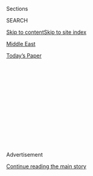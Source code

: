 <div id="app">

<div>

<div>

<div>

<div class="NYTAppHideMasthead css-1q2w90k e1suatyy0">

<div class="section css-ui9rw0 e1suatyy2">

<div class="css-eph4ug er09x8g0">

<div class="css-6n7j50">

</div>

<span class="css-1dv1kvn">Sections</span>

<div class="css-10488qs">

<span class="css-1dv1kvn">SEARCH</span>

</div>

[Skip to content](#site-content)[Skip to site index](#site-index)

</div>

<div id="masthead-section-label" class="css-1wr3we4 eaxe0e00">

[Middle
East](https://www.nytimes.com/section/world/middleeast)

</div>

<div class="css-10698na e1huz5gh0">

</div>

</div>

<div id="masthead-bar-one" class="section hasLinks css-15hmgas e1csuq9d3">

<div class="css-uqyvli e1csuq9d0">

</div>

<div class="css-1uqjmks e1csuq9d1">

</div>

<div class="css-9e9ivx">

[](https://myaccount.nytimes.com/auth/login?response_type=cookie&client_id=vi)

</div>

<div class="css-1bvtpon e1csuq9d2">

[Today’s
Paper](https://www.nytimes.com/section/todayspaper)

</div>

</div>

</div>

</div>

<div data-aria-hidden="false">

<div id="site-content" data-role="main">

<div>

<div class="css-1aor85t" style="opacity:0.000000001;z-index:-1;visibility:hidden">

<div class="css-1hqnpie">

<div class="css-epjblv">

<span class="css-17xtcya">[Middle
East](/section/world/middleeast)</span><span class="css-x15j1o">|</span><span class="css-fwqvlz">Israel’s
Hard-Liners Want to ‘Go Big’: Annex a
Settlement</span>

</div>

<div class="css-k008qs">

<div class="css-1iwv8en">

<span class="css-18z7m18"></span>

<div>

</div>

</div>

<span class="css-1n6z4y">https://nyti.ms/2jLwL51</span>

<div class="css-1705lsu">

<div class="css-4xjgmj">

<div class="css-4skfbu" data-role="toolbar" data-aria-label="Social Media Share buttons, Save button, and Comments Panel with current comment count" data-testid="share-tools">

  - 
  - 
  - 
  - 
    
    <div class="css-6n7j50">
    
    </div>

  - 

</div>

</div>

</div>

</div>

</div>

</div>

<div class="css-13pd83m">

</div>

<div id="top-wrapper" class="css-1sy8kpn">

<div id="top-slug" class="css-l9onyx">

Advertisement

</div>

[Continue reading the main
story](#after-top)

<div class="ad top-wrapper" style="text-align:center;height:100%;display:block;min-height:250px">

<div id="top" class="place-ad" data-position="top" data-size-key="top">

</div>

</div>

<div id="after-top">

</div>

</div>

<div id="sponsor-wrapper" class="css-1hyfx7x">

<div id="sponsor-slug" class="css-19vbshk">

Supported by

</div>

[Continue reading the main
story](#after-sponsor)

<div id="sponsor" class="ad sponsor-wrapper" style="text-align:center;height:100%;display:block">

</div>

<div id="after-sponsor">

</div>

</div>

<div class="css-1vkm6nb ehdk2mb0">

# Israel’s Hard-Liners Want to ‘Go Big’: Annex a Settlement

</div>

<div class="css-xt80pu e12qa4dv0">

<div class="css-18e8msd">

<div class="css-vp77d3 epjyd6m0">

<div class="css-1baulvz">

By [<span class="css-1baulvz last-byline" itemprop="name">Ian
Fisher</span>](http://www.nytimes.com/by/ian-fisher)

</div>

</div>

  - Jan. 30,
    2017

  - 
    
    <div class="css-4xjgmj">
    
    <div class="css-d8bdto" data-role="toolbar" data-aria-label="Social Media Share buttons, Save button, and Comments Panel with current comment count" data-testid="share-tools">
    
      - 
      - 
      - 
      - 
        
        <div class="css-6n7j50">
        
        </div>
    
      - 
    
    </div>
    
    </div>

</div>

</div>

<div class="section meteredContent css-1r7ky0e" name="articleBody" itemprop="articleBody">

<div class="css-79elbk" data-testid="photoviewer-wrapper">

<div class="css-z3e15g" data-testid="photoviewer-wrapper-hidden">

</div>

<div class="css-1a48zt4 ehw59r15" data-testid="photoviewer-children">

![<span class="css-16f3y1r e13ogyst0" data-aria-hidden="true">The
Israeli settlement of Ma’ale Adumim, near Jerusalem in the West
Bank.</span><span class="css-cnj6d5 e1z0qqy90" itemprop="copyrightHolder"><span class="css-1ly73wi e1tej78p0">Credit...</span><span>Dan
Balilty for The New York
Times</span></span>](https://static01.nyt.com/images/2017/01/31/world/middleeast/31SETTLEMENT-SS-slide-PMQ0/31SETTLEMENT-SS-slide-PMQ0-articleLarge.jpg?quality=75&auto=webp&disable=upscale)

</div>

</div>

<div class="css-1fanzo5 StoryBodyCompanionColumn">

<div class="css-53u6y8">

MA’ALE ADUMIM, West Bank — The first babies of Ma’ale Adumim, a hilly
city on the eastern outskirts of Jerusalem, are now middle-aged. A
cemetery finally opened last year, and 40 residents are buried there,
most dead of natural causes after long and peaceful lives.

That is to say, there is nothing temporary about this place, one of the
closest settlements to Jerusalem in the occupied West Bank, which Israel
seized from Jordan 50 years ago. “It’s part of Jerusalem,” said Sima
Weiss, 58, who has lived here 30 years, raised three children and works
a cleaning job just 20 minutes away by bus in the holy city proper. “I
don’t feel like a
settler.”

</div>

</div>

<div style="max-width:100%;margin:0 auto">

<div class="css-17dprlf" data-id="100000004902932" data-slug="settlement-map" style="max-width:180px">

</div>

</div>

<div class="css-1fanzo5 StoryBodyCompanionColumn">

<div class="css-53u6y8">

The world has focused more critically recently on Israel’s settlements
in occupied territory, after last month’s United Nations declaration —
which the United States tacitly supported — that they are killing the
dream of one state for Jews, one for Palestinians.

Many Israelis argue that Ma’ale Adumim — a city of 41,000 with filled
schools, a largely secular civic pride and skittish stray cats — is a
special case: Its closeness to Jerusalem has put it near the top of the
list of settlements Israelis say they could swap for other land in a
peace deal.

Yet Ma’ale Adumim has become a flash point of the conflict between
Palestinians and Israelis. Right-wing politicians, emboldened by a more
sympathetic Trump administration, want to annex it to Israel proper —
the first formal annexation of a settlement. Supporters of the move
argue that in the long absence of negotiations, Israel cannot stand
still, and Ma’ale Adumim would likely be a part of Israel in any
case.

</div>

</div>

<div class="css-79elbk" data-testid="photoviewer-wrapper">

<div class="css-z3e15g" data-testid="photoviewer-wrapper-hidden">

</div>

<div class="css-1a48zt4 ehw59r15" data-testid="photoviewer-children">

<div class="css-1xdhyk6 erfvjey0">

<span class="css-1ly73wi e1tej78p0">Image</span>

<div class="css-zjzyr8">

<div data-testid="lazyimage-container" style="height:386.6666666666667px">

</div>

</div>

</div>

<span class="css-16f3y1r e13ogyst0" data-aria-hidden="true">A view onto
a balcony in Ma’ale Adumim, one of the closest settlements to Jerusalem
in the occupied West
Bank.</span><span class="css-cnj6d5 e1z0qqy90" itemprop="copyrightHolder"><span class="css-1ly73wi e1tej78p0">Credit...</span><span>Dan
Balilty for The New York Times</span></span>

</div>

</div>

<div class="css-1fanzo5 StoryBodyCompanionColumn">

<div class="css-53u6y8">

“Clearly it’s time for a quantum change,” Naftali Bennett, the education
minister, who plans to introduce the annexation bill, said in an
interview. “The incremental approach has not worked. We have to
understand it’s a new reality. We have to go big, bold and fast.”

The Parliament seems poised to approve a law that few thought had any
chance of passage just a few months ago: It would ultimately legalize
settlement homes built illegally on private Palestinian land. Critics
call this yet another form of creeping annexation.

Many Palestinians agree this is a critical moment. They fear Ma’ale
Adumim will be just the beginning of the annexation of settlements in
the West Bank, now home to roughly 400,000 Jews, and the end of the
two-state dream.

“We believe in two states for two nations, but if they took that” —
Ma’ale Adumim — “there will be no longer two states,” said Yousef
Mostafa Mkhemer, chairman of the Organization of Jerusalem
Steadfastness, which focuses on issues like Muslim holy sites, refugee
camps and Israeli settlements. “There will be one state called Israel.”

Many Palestinians and peace activists argue that the line has already
been crossed — that any annexation of Ma’ale Adumim, after so many
years, would be a
technicality.

</div>

</div>

<div class="css-79elbk" data-testid="photoviewer-wrapper">

<div class="css-z3e15g" data-testid="photoviewer-wrapper-hidden">

</div>

<div class="css-1a48zt4 ehw59r15" data-testid="photoviewer-children">

<div class="css-1xdhyk6 erfvjey0">

<span class="css-1ly73wi e1tej78p0">Image</span>

<div class="css-zjzyr8">

<div data-testid="lazyimage-container" style="height:386.6666666666667px">

</div>

</div>

</div>

<span class="css-16f3y1r e13ogyst0" data-aria-hidden="true">Palestinian
laborers working at a construction site in Ma’ale Adumim last week.
Prime Minister Benjamin Netanyahu has allotted 100 new building units to
the
city.</span><span class="css-cnj6d5 e1z0qqy90" itemprop="copyrightHolder"><span class="css-1ly73wi e1tej78p0">Credit...</span><span>Dan
Balilty for The New York Times</span></span>

</div>

</div>

<div class="css-1fanzo5 StoryBodyCompanionColumn">

<div class="css-53u6y8">

“We are living in one state now,” said Ziad Abu Zayyad, a Palestinian
lawyer and writer. Mr. Zayyad, a former Palestinian minister, said that
unlike most Palestinians he supported Donald J. Trump for president, in
part because he felt his apparently greater sympathy for Israel would
begin to provide a clarity to a long-stuck conflict.

“I want to see a change,” he said. “I’m fed up.”

“He could be a big devil. He could be something good. My point is he
will make a change, for the good or for the bad.”

There are signs, in fact, that the conflict here is already shifting,
with Ma’ale Adumim near the center, no matter how quiet and workaday its
residents think themselves (70 percent of residents commute to Jerusalem
proper for their jobs).

After eight years of little building, Prime Minister Benjamin Netanyahu
just allotted 100 new building units to Ma’ale Adumim, part of 2,500 new
proposed housing units around the West Bank settlements, and another 560
in East Jerusalem. Mr. Netanyanu has proclaimed this as just the
beginning of a new wave of
building.

</div>

</div>

<div class="css-79elbk" data-testid="photoviewer-wrapper">

<div class="css-z3e15g" data-testid="photoviewer-wrapper-hidden">

</div>

<div class="css-1a48zt4 ehw59r15" data-testid="photoviewer-children">

<div class="css-1xdhyk6 erfvjey0">

<span class="css-1ly73wi e1tej78p0">Image</span>

<div class="css-zjzyr8">

<div data-testid="lazyimage-container" style="height:386.6666666666667px">

</div>

</div>

</div>

<span class="css-16f3y1r e13ogyst0" data-aria-hidden="true">After eight
years of little building, Israel is planning 2,500 new housing units
around the West Bank settlements, and another 560 in East
Jerusalem.</span><span class="css-cnj6d5 e1z0qqy90" itemprop="copyrightHolder"><span class="css-1ly73wi e1tej78p0">Credit...</span><span>Dan
Balilty for The New York Times</span></span>

</div>

</div>

<div class="css-1fanzo5 StoryBodyCompanionColumn">

<div class="css-53u6y8">

Less than a month after the United Nations resolution, the city’s mayor,
Benny Kashriel, and another settlement leader proudly attended Mr.
Trump’s inauguration. That would have been unthinkable for past
incoming American presidents, out of fear it could be interpreted as an
endorsement of settlements, which most of the world considers illegal.

“It’s a different policy,” Mr. Kashriel, mayor for 25 years, said just a
day back from Washington. He believes that the new administration sees
places like Ma’ale Adumim more benignly than did former President Barack
Obama, whose administration blocked much building here and in the nearby
E1, an especially contentious area closer to Jerusalem.

“We didn’t steal the land from anybody,” he said. “It was built on empty
hills. You can see there — the desert, rocks and sand. Now you have a
living city.”

Much of the outside world’s attention has focused on more religious
settlements deeper into the West Bank or on land with Palestinian titles
in more direct conflict with Palestinians. But here, scrutiny has been
intense on Ma’ale Adumim.

It is partly symbolic: Israel has not annexed 1967 land beyond East
Jerusalem and the Golan Heights. Opponents of the move fear it would be
the start of a process that would not end until politicians like Mr.
Bennett achieved their dreams of annexing large swaths of the West Bank
and leaving the Palestinians with what Mr. Netanyahu recently called “a
state-minus.”

</div>

</div>

<div class="css-79elbk" data-testid="photoviewer-wrapper">

<div class="css-z3e15g" data-testid="photoviewer-wrapper-hidden">

</div>

<div class="css-1a48zt4 ehw59r15" data-testid="photoviewer-children">

<div class="css-1xdhyk6 erfvjey0">

<span class="css-1ly73wi e1tej78p0">Image</span>

<div class="css-zjzyr8">

<div data-testid="lazyimage-container" style="height:386.6666666666667px">

</div>

</div>

</div>

<span class="css-16f3y1r e13ogyst0" data-aria-hidden="true">A shopping
mall in Ma’ale Adumim. The city also has a library, a theater, 15
schools and 78
kindergartens.</span><span class="css-cnj6d5 e1z0qqy90" itemprop="copyrightHolder"><span class="css-1ly73wi e1tej78p0">Credit...</span><span>Dan
Balilty for The New York Times</span></span>

</div>

</div>

<div class="css-1fanzo5 StoryBodyCompanionColumn">

<div class="css-53u6y8">

It is partly strategic: The settlement is at the heart of entrenched
plans to expand Jerusalem, linking it to the city proper, along with
other nearby settlements that also function in practice as Jerusalem
suburbs. One issue with Ma’ale Adumim, critics argue, is its place in
the West Bank, between north and south, that combined with other
building plans could both hamper transit of Palestinians and threaten
the contiguous borders of any future Palestinian state.

The area is also not as empty as Ma’ale Adumim’s supporters say.

Eid Abu Khamis, the leader of some 8,000 Bedouins in the area, says
harassment by Israel has increased recently. More of their makeshift
housing has been torn down and land for their goats and sheep — they
sell meat, yogurt and cheese to survive — declared off-limits.

Most of the Bedouins live in the E1 area, which is technically a part of
Ma’ale Adumim and is slated for some 3,700 new housing units. The Obama
administration staunchly opposed any development in E1 as a possible
point of no return for a viable Palestinian
state.

</div>

</div>

<div class="css-79elbk" data-testid="photoviewer-wrapper">

<div class="css-z3e15g" data-testid="photoviewer-wrapper-hidden">

</div>

<div class="css-1a48zt4 ehw59r15" data-testid="photoviewer-children">

<div class="css-1xdhyk6 erfvjey0">

<span class="css-1ly73wi e1tej78p0">Image</span>

<div class="css-zjzyr8">

<div data-testid="lazyimage-container" style="height:386.6666666666667px">

</div>

</div>

</div>

<span class="css-16f3y1r e13ogyst0" data-aria-hidden="true">Palestinian
children playing in the street Sunday in the E1 section of Ma’ale
Adumim, an especially contentious area where some 8,000 Bedouins live.
It is slated for some 3,700 new housing
units.</span><span class="css-cnj6d5 e1z0qqy90" itemprop="copyrightHolder"><span class="css-1ly73wi e1tej78p0">Credit...</span><span>Dan
Balilty for The New York Times</span></span>

</div>

</div>

<div class="css-1fanzo5 StoryBodyCompanionColumn">

<div class="css-53u6y8">

“If the Bedouin are kicked out of this land where we have lived for 30
years, it will be the end of negotiations with the State of Israel,” Mr.
Khamis said.

Many Palestinians argue that the annexation could ignite another round
of violent revolt. A Palestinian flag was recently planted in a park in
Ma’ale Adumim here, a worrying sign for residents that the less
expensive, less harried life in their suburb may change.

“I didn’t come because I believe we should take all the land between the
Mediterranean and the Jordan River,” said a 71-year-old resident, a
driver who would give his name only as Max S. “It was cheap. That’s why
I came. If I could change my apartment to an apartment in Tel Aviv, in a
minute I would do it. “

People here are proud of what they have built since it was founded in
1975, with 15 religious Jews. There is a library, a theater, 15 schools
and 78 kindergartens. It is mostly secular, but gets along with its more
religious residents, about a quarter of the population. An industrial
park, while the occasional target of the worldwide campaign to boycott
goods made in settlements, is thriving and employs some 4,000
Palestinians — at much higher wages, the mayor notes, than they could
earn in Palestinian
areas.

</div>

</div>

<div class="css-79elbk" data-testid="photoviewer-wrapper">

<div class="css-z3e15g" data-testid="photoviewer-wrapper-hidden">

</div>

<div class="css-1a48zt4 ehw59r15" data-testid="photoviewer-children">

<div class="css-1xdhyk6 erfvjey0">

<span class="css-1ly73wi e1tej78p0">Image</span>

<div class="css-zjzyr8">

<div data-testid="lazyimage-container" style="height:386.6666666666667px">

</div>

</div>

</div>

<span class="css-16f3y1r e13ogyst0" data-aria-hidden="true">The Israeli
settlement of Ma’ale Adumim was founded in 1975, with 15 religious Jews.
Today it is a city of
41,000.</span><span class="css-cnj6d5 e1z0qqy90" itemprop="copyrightHolder"><span class="css-1ly73wi e1tej78p0">Credit...</span><span>Dan
Balilty for The New York Times</span></span>

</div>

</div>

<div class="css-1fanzo5 StoryBodyCompanionColumn">

<div class="css-53u6y8">

Ronit Jackov, 55, who works in the local mall (which is getting a new
floor with five cinemas), said she favored annexation, largely so the
city can begin to grow again after years of a building freeze.

She said she would never move back to Jerusalem, in part because the
city has become too religious and rigid. “I’m not comfortable in a place
where people tell you how to live,” she said. “People want to live their
lives.”

And she places much hope in Mr. Trump, that he will side more forcefully
with Israelis.

“I’m not a very political person,” she said. “But I’m waiting for him to
carry out what he said, and I’ll say, ‘You are great.’ Because the whole
world is against us. We need someone on our
side.”

</div>

</div>

<div class="css-79elbk" data-testid="photoviewer-wrapper">

<div class="css-z3e15g" data-testid="photoviewer-wrapper-hidden">

</div>

<div class="css-1a48zt4 ehw59r15" data-testid="photoviewer-children">

<div class="css-1xdhyk6 erfvjey0">

<span class="css-1ly73wi e1tej78p0">Image</span>

<div class="css-zjzyr8">

<div data-testid="lazyimage-container" style="height:386.6666666666667px">

</div>

</div>

</div>

<span class="css-16f3y1r e13ogyst0" data-aria-hidden="true">An Israeli
man looking over Ma’ale Adumim last week. Supporters of the annexation
of the West Bank settlement see it as a near
inevitability.</span><span class="css-cnj6d5 e1z0qqy90" itemprop="copyrightHolder"><span class="css-1ly73wi e1tej78p0">Credit...</span><span>Dan
Balilty for The New York Times</span></span>

</div>

</div>

</div>

<div>

</div>

<div>

</div>

<div>

</div>

<div>

<div id="bottom-wrapper" class="css-1ede5it">

<div id="bottom-slug" class="css-l9onyx">

Advertisement

</div>

[Continue reading the main
story](#after-bottom)

<div id="bottom" class="ad bottom-wrapper" style="text-align:center;height:100%;display:block;min-height:90px">

</div>

<div id="after-bottom">

</div>

</div>

</div>

</div>

</div>

## Site Index

<div>

</div>

## Site Information Navigation

  - [© <span>2020</span> <span>The New York Times
    Company</span>](https://help.nytimes.com/hc/en-us/articles/115014792127-Copyright-notice)

<!-- end list -->

  - [NYTCo](https://www.nytco.com/)
  - [Contact
    Us](https://help.nytimes.com/hc/en-us/articles/115015385887-Contact-Us)
  - [Work with us](https://www.nytco.com/careers/)
  - [Advertise](https://nytmediakit.com/)
  - [T Brand Studio](http://www.tbrandstudio.com/)
  - [Your Ad
    Choices](https://www.nytimes.com/privacy/cookie-policy#how-do-i-manage-trackers)
  - [Privacy](https://www.nytimes.com/privacy)
  - [Terms of
    Service](https://help.nytimes.com/hc/en-us/articles/115014893428-Terms-of-service)
  - [Terms of
    Sale](https://help.nytimes.com/hc/en-us/articles/115014893968-Terms-of-sale)
  - [Site
    Map](https://spiderbites.nytimes.com)
  - [Help](https://help.nytimes.com/hc/en-us)
  - [Subscriptions](https://www.nytimes.com/subscription?campaignId=37WXW)

</div>

</div>

</div>

</div>
